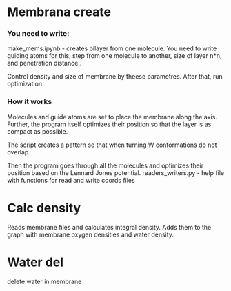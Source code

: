 # Membrana create

### You need to write:
make_mems.ipynb - creates bilayer from one molecule. 
You need to write guiding atoms for this, step from one molecule to another, size of layer n*n, and penetration distance..

Control density and size of membrane by theese parametres. 
After that, run optimization.

### How it works
Molecules and guide atoms are set to place the membrane along the axis. Further, the program itself optimizes their position so that the layer is as compact as possible.

The script creates a pattern so that when turning W conformations do not overlap.

Then the program goes through all the molecules and optimizes their position based on the Lennard Jones potential.
readers_writers.py - help file with functions for read and write coords files

# Calc density

Reads membrane files and calculates integral density. Adds them to the graph with membrane oxygen densities and water density.

# Water del 

delete water in membrane
